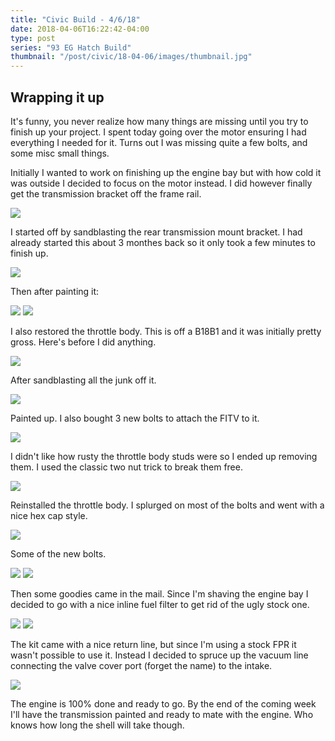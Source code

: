 ```yaml
---
title: "Civic Build - 4/6/18"
date: 2018-04-06T16:22:42-04:00
type: post
series: "93 EG Hatch Build"
thumbnail: "/post/civic/18-04-06/images/thumbnail.jpg"
---
```


## Wrapping it up

It's funny, you never realize how many things are missing until you try to finish up your project. I spent today going over the motor ensuring I had everything I needed for it. Turns out I was missing quite a few bolts, and some misc small things.

Initially I wanted to work on finishing up the engine bay but with how cold it was outside I decided to focus on the motor instead. I did however finally get the transmission bracket off the frame rail.

![](images/1.jpg)

I started off by sandblasting the rear transmission mount bracket. I had already started this about 3 monthes back so it only took a few minutes to finish up.

![](images/2.jpg)

Then after painting it:

![](images/11.jpg)
![](images/12.jpg)

I also restored the throttle body. This is off a B18B1 and it was initially pretty gross. Here's before I did anything.

![](images/3.jpg)

After sandblasting all the junk off it.

![](images/4.jpg)

Painted up. I also bought 3 new bolts to attach the FITV to it.

![](images/5.jpg)

I didn't like how rusty the throttle body studs were so I ended up removing them. I used the classic two nut trick to break them free.

![](images/6.jpg)

Reinstalled the throttle body. I splurged on most of the bolts and went with a nice hex cap style.

![](images/10a.jpg)

Some of the new bolts.

![](images/8.jpg)
![](images/9.jpg)

Then some goodies came in the mail. Since I'm shaving the engine bay I decided to go with a nice inline fuel filter to get rid of the ugly stock one.

![](images/13.jpg)
![](images/14.jpg)

The kit came with a nice return line, but since I'm using a stock FPR it wasn't possible to use it. Instead I decided to spruce up the vacuum line connecting the valve cover port (forget the name) to the intake.

![](images/15.jpg)

The engine is 100% done and ready to go. By the end of the coming week I'll have the transmission painted and ready to mate with the engine. Who knows how long the shell will take though.
